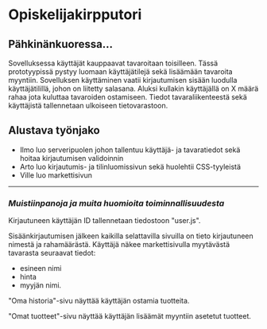 # Opiskelijakirpputori
## Pähkinänkuoressa... 
Sovelluksessa käyttäjät kauppaavat tavaroitaan toisilleen. Tässä prototyypissä pystyy luomaan käyttäjätilejä sekä lisäämään tavaroita myyntiin. Sovelluksen käyttäminen vaatii kirjautumisen sisään luodulla käyttäjätilillä, johon on liitetty salasana. Aluksi kullakin käyttäjällä on X määrä rahaa jota kuluttaa tavaroiden ostamiseen. Tiedot tavaraliikenteestä sekä käyttäjistä tallennetaan ulkoiseen tietovarastoon. 
## Alustava työnjako
- Ilmo luo serveripuolen johon tallentuu käyttäjä- ja tavaratiedot sekä hoitaa kirjautumisen validoinnin
- Arto luo kirjautumis- ja tilinluomissivun sekä huolehtii CSS-tyyleistä
- Ville luo markettisivun
---
### *Muistiinpanoja ja muita huomioita toiminnallisuudesta*
Kirjautuneen käyttäjän ID tallennetaan tiedostoon "user.js".

Sisäänkirjautumisen jälkeen kaikilla selattavilla sivuilla on tieto kirjautuneen nimestä ja rahamäärästä. Käyttäjä näkee markettisivulla myytävästä tavarasta seuraavat tiedot:
- esineen nimi
- hinta
- myyjän nimi.

"Oma historia"-sivu näyttää käyttäjän ostamia tuotteita.

"Omat tuotteet"-sivu näyttää käyttäjän lisäämät myyntiin asetetut tuotteet.